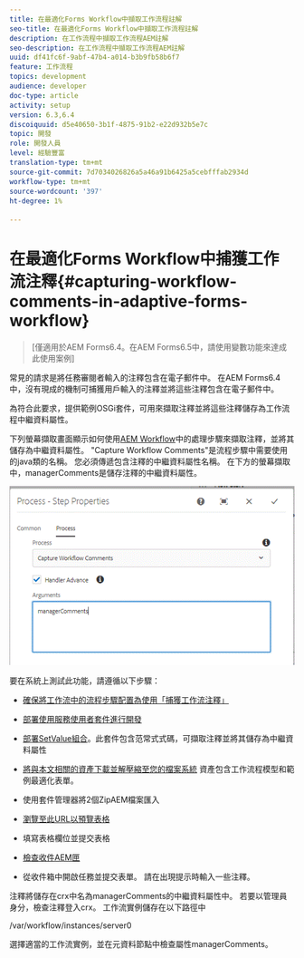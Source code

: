 ```yaml
---
title: 在最適化Forms Workflow中擷取工作流程註解
seo-title: 在最適化Forms Workflow中擷取工作流程註解
description: 在工作流程中擷取工作流程AEM註解
seo-description: 在工作流程中擷取工作流程AEM註解
uuid: df41fc6f-9abf-47b4-a014-b3b9fb58b6f7
feature: 工作流程
topics: development
audience: developer
doc-type: article
activity: setup
version: 6.3,6.4
discoiquuid: d5e40650-3b1f-4875-91b2-e22d932b5e7c
topic: 開發
role: 開發人員
level: 經驗豐富
translation-type: tm+mt
source-git-commit: 7d7034026826a5a46a91b6425a5cebfffab2934d
workflow-type: tm+mt
source-wordcount: '397'
ht-degree: 1%

---
```



# 在最適化Forms Workflow中捕獲工作流注釋{#capturing-workflow-comments-in-adaptive-forms-workflow}

>[僅適用於AEM Forms6.4。在AEM Forms6.5中，請使用變數功能來達成此使用案例]

常見的請求是將任務審閱者輸入的注釋包含在電子郵件中。 在AEM Forms6.4中，沒有現成的機制可捕獲用戶輸入的注釋並將這些注釋包含在電子郵件中。

為符合此要求，提供範例OSGi套件，可用來擷取注釋並將這些注釋儲存為工作流程中繼資料屬性。

下列螢幕擷取畫面顯示如何使用[AEM Workflow](http://localhost:4502/editor.html/conf/global/settings/workflow/models/CaptureComments.html)中的處理步驟來擷取注釋，並將其儲存為中繼資料屬性。 &quot;Capture Workflow Comments&quot;是流程步驟中需要使用的java類的名稱。 您必須傳遞包含注釋的中繼資料屬性名稱。 在下方的螢幕擷取中，managerComments是儲存注釋的中繼資料屬性。

![workflowcomments1](assets/workflowcomments1.gif)

要在系統上測試此功能，請遵循以下步驟：
* [確保將工作流中的流程步驟配置為使用「捕獲工作流注釋」](http://localhost:4502/editor.html/conf/global/settings/workflow/models/CaptureComments.html)

* [部署使用服務使用者套件進行開發](/help/forms/assets/common-osgi-bundles/DevelopingWithServiceUser.jar)

* [部署SetValue組合](/help/forms/assets/common-osgi-bundles/SetValueApp.core-1.0-SNAPSHOT.jar)。此套件包含范常式式碼，可擷取注釋並將其儲存為中繼資料屬性

* [將與本文相關的資產下載並解壓縮至您的檔案系統](assets/capturecomments.zip) 資產包含工作流程模型和範例最適化表單。

* 使用套件管理器將2個ZipAEM檔案匯入

* [瀏覽至此URL以預覽表格](http://localhost:4502/content/dam/formsanddocuments/capturecomments/jcr:content?wcmmode=disabled)

* 填寫表格欄位並提交表格

* [檢查收件AEM匣](http://localhost:4502/aem/inbox)

* 從收件箱中開啟任務並提交表單。 請在出現提示時輸入一些注釋。

注釋將儲存在crx中名為managerComments的中繼資料屬性中。 若要以管理員身分，檢查注釋登入crx。 工作流實例儲存在以下路徑中

/var/workflow/instances/server0

選擇適當的工作流實例，並在元資料節點中檢查屬性managerComments。

